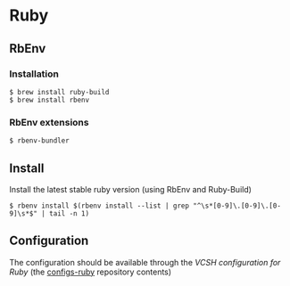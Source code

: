 # Ruby

## RbEnv

### Installation

```ShellSession
$ brew install ruby-build
$ brew install rbenv
```

### RbEnv extensions

```ShellSession
$ rbenv-bundler
```

## Install

Install the latest stable ruby version (using RbEnv and Ruby-Build)
```ShellSession
$ rbenv install $(rbenv install --list | grep "^\s*[0-9]\.[0-9]\.[0-9]\s*$" | tail -n 1)
```

## Configuration

The configuration should be available through the *VCSH configuration for Ruby* (the [configs-ruby](https://github.com/alem0lars/configs-ruby) repository contents)
